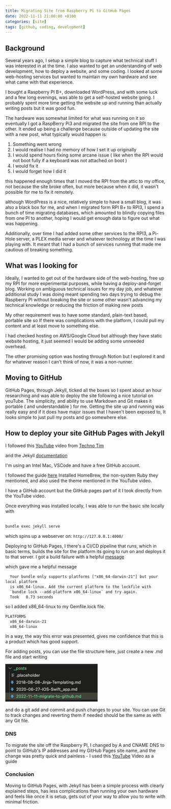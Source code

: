 ```yaml
---
title: Migrating Site from Raspberry Pi to GitHub Pages
date: 2022-11-11 21:00:00 +0100
categories: [site]
tags: [github, coding, development]
---
```



## Background

Several years ago, I setup a simple blog to capture what technical stuff I was interested in at the time. I also wanted to get an understanding of web development, how to deploy a website, and some coding. I looked at some web-hosting services but wanted to maintain my own hardware and see what came with that experience.

I bought a Raspberry PI B+, downloaded WordPress, and with some luck and a few long evenings, was able to get a self-hosted website going. I probably spent more time getting the website up and running than actually writing posts but it was good fun. 

The hardware was somewhat limited for what was running on it so eventually I got a RaspBerry Pi3 and migrated the site from one RPI to the other. It ended up being a challenge because outside of updating the site with a new post, what typically would happen is:

1. Something went wrong
2. I would realise I had no memory of how I set it up originally
3. I would spend hours fixing some arcane issue ( like when the RPI would not boot fully if a keyboard was not attached on boot )
4. I would fix it
5. I would forget how I did it

this happened enough times that I moved the RPI from the attic to my office, not because the site broke often, but more because when it did, it wasn't possible for me to fix it remotely.

although WordPress is a nice, relatively simple to have a small blog, it was also a black box for me, and when I migrated form RPI B+ to RPI3, I spend a bunch of time migrating databases, which amounted to blindly copying files from one PI to another, hoping I would get enough data to figure out what was happening.


Additionally, over time I had added some other services to the RPI3, a Pi-Hole server, a PLEX media server and whatever technology at the time I was playing with. It meant that I had a bunch of services running that made me cautious of breaking something.


## What was I looking for

Ideally, I wanted to get out of the hardware side of the web-hosting, free up my RPI for more experimental purposes, while having a deploy-and-forget blog. Working on ambiguous technical issues for my day job, and whatever additional study I was doing meant spending two days trying to debug the Raspberry PI without breaking the site or some other  wasn't advancing my technical knowledge or reducing the friction of making new posts


My other requirement was to have some standard, plain-text based, portable site so If there was complications with the platform, I could pull my content and at least move to something else.

I had checked hosting on AWS/Google Cloud but although they have static website hosting, it just seemed I would be adding some unneeded overhead.

The other promising option was hosting through Notion but I explored it and for whatever reason I can't think of now, it was a non-runner.

## Moving to GitHub

GitHub Pages, through Jekyll,  ticked all the boxes so I spent about an hour researching and was able to deploy the site following a nice tutorial on youTube. The simplicity, and ability to use Markdown and Git makes it portable ( and understandable ) for me. Getting the site up and running was really easy and if it does have major issues that I haven't been exposed to, It looks simple to just pull my posts and go somewhere else.


## How to deploy your site GitHub Pages with Jekyll

I followed this  <a href="https://www.youtube.com/watch?v=F8iOU1ci19Q" target="_blank">YouTube</a>  video from  <a href="https://www.youtube.com/c/TechnoTimLive" target="_blank">Techno Tim</a>

and the Jekyll  <a href="https://jekyllrb.com/docs/installation/macos/" target="_blank">documentation</a>

I'm using an Intel Mac, VSCode and have a free GitHub account.

I followed the guide <a href="https://jekyllrb.com/docs/installation/macos/" target="_blank">here</a>
Installed HomeBrew, the non-system Ruby they mentioned, and also used the theme mentioned in the YouTube video.

I have a GitHub account but the GitHub pages part of it I took directly from the YouTube video.

Once everything was installed locally, I was able to run the basic site locally with

```bash

bundle exec jekyll serve

```
which spins up a webserver on: ```http://127.0.0.1:4000/```

Deploying to GitHub Pages, I there's a CI/CD pipeline that runs, which in basic terms, builds the site for the platform its going to run on and deploys it to that server. I got a build failure with a helpful <a href="https://github.com/seamusoconnor/seamusoconnor.github.io/actions/runs/3349608580/jobs/5549782019#step:4:34" target="_blank">message</a>   

which gave me a helpful message

```log
  Your bundle only supports platforms ["x86_64-darwin-21"] but your local platform
  is x86_64-linux. Add the current platform to the lockfile with
  `bundle lock --add-platform x86_64-linux` and try again.
  Took   0.73 seconds
```

so I added x86_64-linux to my Gemfile.lock file.
``` 
PLATFORMS
  x86_64-darwin-21
  x86_64-linux
```

In a way, the way this error was presented, gives me confidence that this is a product which has good support.


For adding posts, you can use the file structure here, just create a new .md file and start writing

![Posts](/assets/images/2022-11-11-migrate-to-github/posts1.png)

and do a git add and commit and push changes to your site. You can use Git to track changes and reverting them if needed should be the same as with any Git file.



### DNS

To migrate the site off the Raspberry PI, I changed by A and CNAME DNS to point to GitHub's IP addresses and my GitHub Pages site name, and the change was pretty quick and painless - I used this <a href="https://www.youtube.com/watch?v=EX4w9hsduNA" target="_blank">YouTube</a> Video  as a guide 


### Conclusion

Moving to GitHub Pages, with Jekyll has been a simple process with clearly explained steps, has less complications than running your own hardware and feels like once it is setup, gets out of your way to allow you to write with minimal friction.



